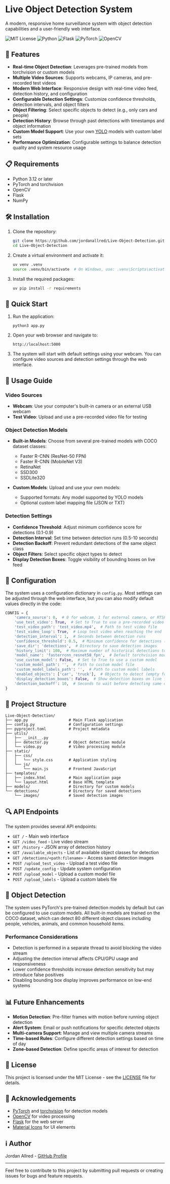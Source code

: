 # Live Object Detection System

A modern, responsive home surveillance system with object detection capabilities and a user-friendly web interface.

![MIT License](https://img.shields.io/badge/License-MIT-green.svg)
![Python](https://img.shields.io/badge/Python-3.12-blue.svg)
![Flask](https://img.shields.io/badge/Flask-Latest-lightgrey.svg)
![PyTorch](https://img.shields.io/badge/PyTorch-Latest-ee4c2c.svg)
![OpenCV](https://img.shields.io/badge/OpenCV-Latest-green.svg)

## 🚀 Features

- **Real-time Object Detection**: Leverages pre-trained models from torchvision or custom models
- **Multiple Video Sources**: Supports webcams, IP cameras, and pre-recorded test videos
- **Modern Web Interface**: Responsive design with real-time video feed, detection history, and configuration
- **Configurable Detection Settings**: Customize confidence thresholds, detection intervals, and object filters
- **Object Filtering**: Select specific objects to detect (e.g., only cars and people)
- **Detection History**: Browse through past detections with timestamps and object information
- **Custom Model Support**: Use your own [YOLO](https://docs.ultralytics.com/models/) models with custom label sets
- **Performance Optimization**: Configurable settings to balance detection quality and system resource usage

## 📋 Requirements

- Python 3.12 or later
- PyTorch and torchvision
- OpenCV
- Flask
- NumPy

## 🛠️ Installation

1. Clone the repository:
   ```bash
   git clone https://github.com/jordanallred/Live-Object-Detection.git
   cd Live-Object-Detection
   ```

2. Create a virtual environment and activate it:
   ```bash
   uv venv .venv
   source .venv/bin/activate  # On Windows, use: .venv\Scripts\activate
   ```

3. Install the required packages:
   ```bash
   uv pip install -r requirements
   ```

## 🚀 Quick Start

1. Run the application:
   ```bash
   python3 app.py
   ```

2. Open your web browser and navigate to:
   ```
   http://localhost:5000
   ```

3. The system will start with default settings using your webcam. You can configure video sources and detection settings through the web interface.

## 📖 Usage Guide

### Video Sources

- **Webcam**: Use your computer's built-in camera or an external USB webcam
- **Test Video**: Upload and use a pre-recorded video file for testing

### Object Detection Models

- **Built-in Models**: Choose from several pre-trained models with COCO dataset classes:
  - Faster R-CNN (ResNet-50 FPN)
  - Faster R-CNN (MobileNet V3)
  - RetinaNet
  - SSD300
  - SSDLite320

- **Custom Models**: Upload and use your own models:
  - Supported formats: Any model supported by YOLO models
  - Optional custom label mapping file (JSON or TXT)

### Detection Settings

- **Confidence Threshold**: Adjust minimum confidence score for detections (0.1-0.9)
- **Detection Interval**: Set time between detection runs (0.5-10 seconds)
- **Detection Backoff**: Prevent redundant detections of the same object class
- **Object Filters**: Select specific object types to detect
- **Display Detection Boxes**: Toggle visibility of bounding boxes on live feed

## 🔧 Configuration

The system uses a configuration dictionary in `config.py`. Most settings can be adjusted through the web interface, but you can also modify default values directly in the code:

```python
CONFIG = {
    'camera_source': 0,  # 0 for webcam, 1 for external camera, or RTSP URL
    'use_test_video': True,  # Set to True to use a pre-recorded video
    'test_video_path': 'test_video.mp4',  # Path to test video file
    'test_video_loop': True,  # Loop test video when reaching the end
    'detection_interval': 1,  # Seconds between detection runs
    'confidence_threshold': 0.5,  # Minimum confidence for detections (0.1-0.9)
    'save_dir': 'detections',  # Directory to save detection images
    'history_limit': 100,  # Maximum number of historical detections to keep
    'model_name': 'fasterrcnn_resnet50_fpn',  # Default torchvision model
    'use_custom_model': False,  # Set to True to use a custom model
    'custom_model_path': '',  # Path to custom model file
    'custom_model_labels_path': '',  # Path to custom model labels
    'enabled_objects': ['car', 'truck'],  # Objects to detect (empty for all)
    'display_detection_boxes': False,  # Show detection boxes on live feed
    'detection_backoff': 10,  # Seconds to wait before detecting same object class
}
```

## 🧩 Project Structure

```
Live-Object-Detection/
├── app.py                  # Main Flask application
├── config.py               # Configuration settings
├── pyproject.toml          # Project metadata
├── utils/
│   ├── __init__.py
│   ├── detector.py         # Object detection module
│   └── video.py            # Video processing module
├── static/
│   ├── css/
│   │   └── style.css       # Application styling
│   └── js/
│       └── main.js         # Frontend JavaScript
├── templates/
│   ├── index.html          # Main application page
│   └── layout.html         # Base HTML template
├── models/                 # Directory for custom models
└── detections/             # Directory for saved detections
    └── images/             # Saved detection images
```

## 🔍 API Endpoints

The system provides several API endpoints:

- `GET /` - Main web interface
- `GET /video_feed` - Live video stream
- `GET /history` - JSON array of detection history
- `GET /available_objects` - List of available object classes for detection
- `GET /detections/<path:filename>` - Access saved detection images
- `POST /upload_test_video` - Upload a test video file
- `POST /update_config` - Update system configuration
- `POST /upload_model` - Upload a custom model file
- `POST /upload_labels` - Upload a custom labels file

## 🧠 Object Detection

The system uses PyTorch's pre-trained detection models by default but can be configured to use custom models. All built-in models are trained on the COCO dataset, which can detect 80 different object classes including people, vehicles, animals, and common household items.

### Performance Considerations

- Detection is performed in a separate thread to avoid blocking the video stream
- Adjusting the detection interval affects CPU/GPU usage and responsiveness
- Lower confidence thresholds increase detection sensitivity but may introduce false positives
- Disabling bounding box display improves performance on low-end systems

## 📊 Future Enhancements

- **Motion Detection**: Pre-filter frames with motion before running object detection
- **Alert System**: Email or push notifications for specific detected objects
- **Multi-camera Support**: Manage and view multiple camera streams
- **Time-based Rules**: Configure different detection settings based on time of day
- **Zone-based Detection**: Define specific areas of interest for detection

## 📜 License

This project is licensed under the MIT License - see the [LICENSE](LICENSE) file for details.

## 🙏 Acknowledgements

- [PyTorch](https://pytorch.org/) and [torchvision](https://pytorch.org/vision/stable/index.html) for detection models
- [OpenCV](https://opencv.org/) for video processing
- [Flask](https://flask.palletsprojects.com/) for the web server
- [Material Icons](https://fonts.google.com/icons) for UI elements

## ℹ️ Author

Jordan Allred - [GitHub Profile](https://github.com/jordanallred)

---

Feel free to contribute to this project by submitting pull requests or creating issues for bugs and feature requests.
